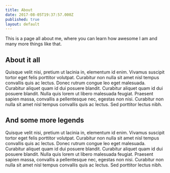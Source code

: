 ```yaml
---
title: About
date: 2017-08-05T19:37:57.000Z
published: true
layout: default
---
```

This is a page all about me, where you can learn how awesome I am and many more things like that.

## About it all

Quisque velit nisi, pretium ut lacinia in, elementum id enim. Vivamus suscipit tortor eget felis porttitor volutpat. Curabitur non nulla sit amet nisl tempus convallis quis ac lectus. Donec rutrum congue leo eget malesuada. Curabitur aliquet quam id dui posuere blandit. Curabitur aliquet quam id dui posuere blandit. Nulla quis lorem ut libero malesuada feugiat. Praesent sapien massa, convallis a pellentesque nec, egestas non nisi. Curabitur non nulla sit amet nisl tempus convallis quis ac lectus. Sed porttitor lectus nibh.

## And some more legends

Quisque velit nisi, pretium ut lacinia in, elementum id enim. Vivamus suscipit tortor eget felis porttitor volutpat. Curabitur non nulla sit amet nisl tempus convallis quis ac lectus. Donec rutrum congue leo eget malesuada. Curabitur aliquet quam id dui posuere blandit. Curabitur aliquet quam id dui posuere blandit. Nulla quis lorem ut libero malesuada feugiat. Praesent sapien massa, convallis a pellentesque nec, egestas non nisi. Curabitur non nulla sit amet nisl tempus convallis quis ac lectus. Sed porttitor lectus nibh.
